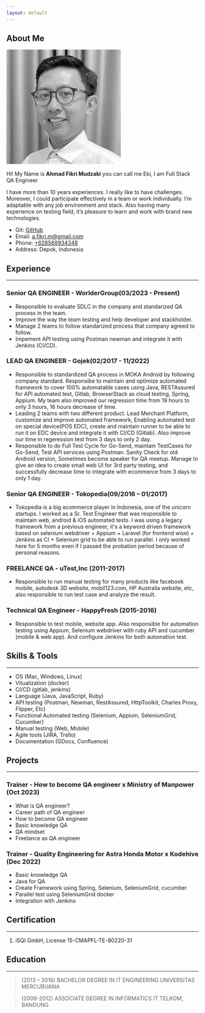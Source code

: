 ```yaml
---
layout: default
---
```


## About Me

<img class="profile-picture" src="ft.jpg">

Hi! My Name is **Ahmad Fikri Mudzaki** you can call me Eki, I am Full Stack QA Engineer

I have more than 10 years experiences. I really like to have challenges. Moreover, I could participate effectively in a team or work individually. I’m adaptable with any job environment and stack.  Also having many experience on testing field, it’s pleasure to learn and work with brand new technologies.

* Git: [GitHub](https://github.com/ekimudzaki)
* Email: [a.fikri.m@gmail.com](mailto:a.fikri.m@gmail.com)
* Phone: [+628569934348](tel:+628569934348)
* Address: Depok, Indonesia

## Experience
---

### Senior QA ENGINEER - WorlderGroup(03/2023 - Present)

* Responsible to evaluate SDLC in the company and standarized QA process in the team. 
* Improve the way the team testing and help developer and stackholder.
* Manage 2 teams to follow standarized process that company agreed to follow.
* Impement API testing using Postman newman and integrate it with Jenkins (CI/CD).

### LEAD QA ENGINEER - Gojek(02/2017 - 11/2022)

* Responsible to standardized QA process in MOKA Android by following company standard. Responsibe to maintain and optimize automated framework to cover 100% automatable cases using Java, RESTAssured for API automated test, Gitlab, BrowserStack as cloud testing, Spring, Appium. My team also improved our regression time from 19 hours to only 3 hours, 16 hours decrease of time.
* Leading 2 teams with two different product. Lead Merchant Platform, customize and improve automated framework, Enabling automated test on special device(POS EDC), create and maintain runner to be able to run it on EDC device and integrate it with CI/CD (Gitlab). Also improve our time in regeression test from 3 days to only 2 day.
* Responsible to do Full Test Cycle for Go-Send, maintain TestCases for Go-Send, Test API services using Postman. Sanity Check for old Android version, Sometimes become speaker for QA meetup. Manage to give an idea to create small web UI for 3rd party testing, and successfully decrease time to integrate with ecommerce from 3 days to only 1 day.

### Senior QA ENGINEER - Tokopedia(09/2016 – 01/2017)

* Tokopedia is a big ecommerce player in Indonesia, one of the unicorn startups. I worked as a Sr. Test Engineer that was responsible to maintain web, android & iOS automated tests. I was using a legacy framework from a previous engineer, it's a keyword driven framework based on selenium webdriver + Appium + Laravel (for frontend wise) + Jenkins as CI + Selenium grid to be able to run parallel. I only worked here for 5 months even if I passed the probation period because of personal reasons.

### FREELANCE QA - uTest,Inc (2011-2017)

* Responsible to run manual testing for many products like facebook mobile, autodesk 3D website, mobil123.com, HP Australia website, etc, also responsible to run test case and analyze the result. 

### Technical QA Engineer - HappyFresh (2015-2016)

* Responsible to test mobile,  website app. Also responsible for automation testing using Appium, Selenium webdriver with ruby API and cucumber (mobile & web app). And configure Jenkins for both automation test.

## Skills & Tools
---

 - OS (Mac, Windows, Linux)
 - Vitualization (docker)
 - CI/CD (gitlab, jenkins)
 - Language (Java, JavaScript, Ruby)
 - API testing (Postman, Newman, RestAssured, HttpToolkit, Charles Proxy, Flipper, Etc)
 - Functional Automated testing (Selenium, Appium, SeleniumGrid, Cucumber)
 - Manual testing (Web, Mobile)
 - Agile tools (JIRA, Trello)
 - Documentation (GDocs, Confluence)

## Projects
---

### Trainer - How to become QA engineer x Ministry of Manpower (Oct 2023)

* What is QA engineer?
* Career path of QA engineer
* How to become QA engineer
* Basic knowledge QA
* QA mindset
* Freelance as QA engineer

### Trainer -  Quality Engineering for Astra Honda Motor x Kodehive (Dec 2022)

* Basic knowledge QA
* Java for QA
* Create Framework using Spring, Selenium, SeleniumGrid, cucumber
* Parallel test using SeleniumGrid docker
* Integration with Jenkins

<!-- ### Trainer - Sharing session about QA x University of Indonesia (2021)

* Introduction to QA
* Daily task as QA Engineer
* How to start become QA Engineer
* Freelancing as QA Engineer  -->

<!-- ### Speaker - Sharing session about QA x ISQA (2018)

* What we do in Gojek
* Share about Appium Ruby Console [arc GitHub](https://github.com/appium/ruby_console) -->

## Certification
---

1. iSQI GmbH, License 15-CMAPFL-TE-80220-31

## Education
 ---

> (2013 – 2016)
> BACHELOR DEGREE IN IT ENGINEERING
> UNIVERSITAS MERCUBUANA

> (2009-2012)
> ASSOCIATE DEGREE IN INFORMATICS
> IT TELKOM, BANDUNG
